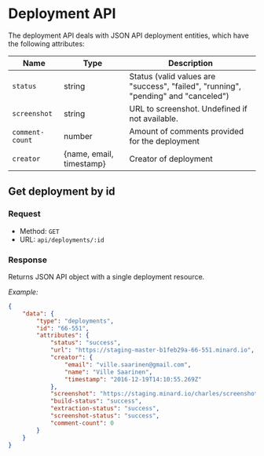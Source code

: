 
# Deployment API

The deployment API deals with JSON API deployment entities,
which have the following attributes:

Name|Type|Description
----|----|-----------
`status`|string|Status (valid values are "success", "failed", "running", "pending" and "canceled")
`screenshot`|string|URL to screenshot. Undefined if not available.
`comment-count`|number|Amount of comments provided for the deployment
`creator`|{name, email, timestamp}|Creator of deployment

## Get deployment by id

### Request

- Method: `GET`
- URL: `api/deployments/:id`

### Response

Returns JSON API object with a single deployment resource.

*Example:*
```json
{
    "data": {
        "type": "deployments",
        "id": "66-551",
        "attributes": {
            "status": "success",
            "url": "https://staging-master-b1feb29a-66-551.minard.io",
            "creator": {
                "email": "ville.saarinen@gmail.com",
                "name": "Ville Saarinen",
                "timestamp": "2016-12-19T14:10:55.269Z"
            },
            "screenshot": "https://staging.minard.io/charles/screenshot/66/551?token=6bcb159a001f771ae9499f03addb5feae465068f900602c26a6ec31f9c79785b",
            "build-status": "success",
            "extraction-status": "success",
            "screenshot-status": "success",
            "comment-count": 0
        }
    }
}
```



